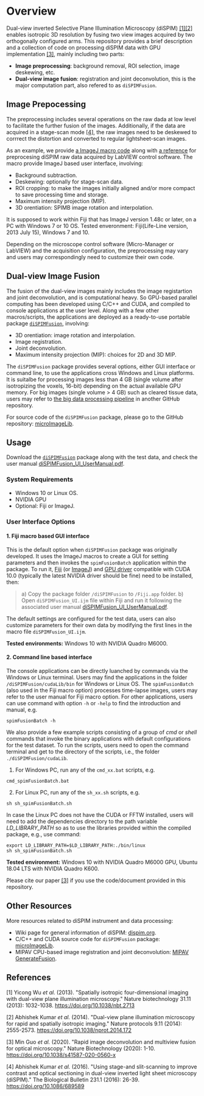 # Overview

Dual-view inverted Selective Plane Illumination Microscopy (diSPIM) [[1]](#1)[[2]](#2) enables isotropic 3D resolution by fusing two view images acquired by two orthogonally configured arms. This repository provides a brief description and a collection of code on processing diSPIM data with GPU implementation [[3]](#3), mainly including two parts:

- **Image preprocessing**: background removal, ROI selection, image deskewing, etc.
- **Dual-view image fusion**: registration and joint deconvolution, this is the major computation part, also refered to as `diSPIMFusion`.

## Image Prepocessing

The preprocessing includes several operations on the raw dada at low level to facilitate the further fusion of the images. Additionally, if the data are acquired in a stage-scan mode [[4]](#4), the raw images need to be deskewed to corrrect the distortion and converted to regular lightsheet-scan images.

As an example, we provide [a ImageJ macro code](https://github.com/eguomin/diSPIMFusion/blob/master/diSPIM_Preprocessing.ijm) along with [a reference](https://github.com/eguomin/diSPIMFusion/blob/master/diSPIM_Preprocessing_Referrence.pdf) for preprocesing diSPIM raw data acquired by LabVIEW control software. The macro provide ImageJ based user interface, involving:

- Background subtraction.
- Deskewing: optionally for stage-scan data.
- ROI cropping: to make the images initially aligned and/or more compact to save processing time and storage.
- Maximum intensity projection (MIP).
- 3D orentiation: SPIMB image rotation and interpolation.

It is supposed to work within Fiji that has ImageJ version 1.48c or later, on a PC with Windows 7 or 10 OS. Tested enveronment: Fiji(Life-Line version, 2013 July 15), Windows 7 and 10.

Depending on the microscope control software (Micro-Manager or LabVIEW) and the acquisition configuration, the preprocessing may vary and users may correspondingly need to customize their own code.

## Dual-view Image Fusion

The fusion of the dual-view images mainly includes the image registartion and joint deconvolution, and is computational heavy. So GPU-based parallel computing has been developed using C/C++ and CUDA, and compiled to console applications at the user level. Along with a few other macros/scripts, the applications are deployed as a ready-to-use portable package [`diSPIMFusion`](https://www.dropbox.com/sh/czn4kwzwcgy0s3x/AADipfEsUSwuCsEBg8P7wc4_a?dl=0), involving:

- 3D orentiation: image rotation and interpolation.
- Image registration.
- Joint deconvolution.
- Maximum intensity projection (MIP): choices for 2D and 3D MIP.

The `diSPIMFusion` package provides several options, either GUI interface or command line, to use the applications cross Windows and Linux platforms. It is suitalbe for processing images less than 4 GB (single volume after isotropizing the voxels, 16-bit) depending on the actual available GPU memory. For big images (single volume > 4 GB) such as cleared tissue data, users may refer to [the big data processing pipeline](https://github.com/eguomin/regDeconProject) in another GitHub repository.

For source code of the `diSPIMFusion` package, please go to the GitHub repository: [microImageLib](https://github.com/eguomin/microImageLib).

## Usage

Download the [`diSPIMFusion`](https://www.dropbox.com/sh/czn4kwzwcgy0s3x/AADipfEsUSwuCsEBg8P7wc4_a?dl=0) package along with the test data, and check the user manual [diSPIMFusion_UI_UserManual.pdf](https://github.com/eguomin/diSPIMFusion/blob/master/diSPIMFusion_UI_UserManual.pdf).

### System Requirements

- Windows 10 or Linux OS. 
- NVIDIA GPU
- Optional: Fiji or ImageJ.

### User Interface Options

#### 1. Fiji macro based GUI interface

This is the default option when `diSPIMFusion` package was originally developed. It uses the ImageJ macros to create a GUI for setting parameters and then invokes the `spimFusionBatch` application within the package. To run it, [Fiji](https://fiji.sc/) (or [ImageJ](https://imagej.net)) and [GPU driver](https://www.nvidia.com/Download/index.aspx) compatible with CUDA 10.0 (typically the latest NVIDIA driver should be fine) need to be installed, then:

> a) Copy the package folder `/diSPIMFusion` to `/Fiji.app` folder.
> b) Open `diSPIMFusion_UI.ijm` file within Fiji and run it following the associated user manual [diSPIMFusion_UI_UserManual.pdf](https://github.com/eguomin/diSPIMFusion/blob/master/diSPIMFusion_UI_UserManual.pdf).

The default settings are configured for the test data, users can also customize parameters for their own data by modifying the first lines in the macro file `diSPIMFusion_UI.ijm`. 

**Tested environments:** Windows 10 with NVIDIA Quadro M6000.

#### 2. Command line based interface

The console applications can be directly luanched by commands via the Windows or Linux terminal. Users may find the applications in the folder `/diSPIMFusion/cudaLib/bin` for Windows or Linux OS. The `spimFusionBatch` (also used in the Fiji macro option) processes time-lapse images, users may refer to the user manual for Fiji macro option. For other applications, users can use command with option `-h` or `-help` to find the introduction and manual, e.g.
```posh
spimFusionBatch -h
```
We also provide a few example scripts consisting of a group of *cmd* or *shell* commands that invoke the binary applications with default configurations for the test dataset. To run the scripts, users need to open the command terminal and get to the directory of the scripts, i.e., the folder `./diSPIMFusion/cudaLib`.

1) For Windows PC, run any of the `cmd_xx.bat` scripts, e.g.
```posh
cmd_spimFusionBatch.bat
```
2) For Linux PC, run any of the `sh_xx.sh` scripts, e.g.
```posh
sh sh_spimFusionBatch.sh
```
In case the Linux PC does not have the CUDA or FFTW installed, users will need to add the dependencies directory to the path variable *LD_LIBRARY_PATH* so as to use the libraries provided within the compiled package, e.g., use command:
```posh
export LD_LIBRARY_PATH=$LD_LIBRARY_PATH:./bin/linux
sh sh_spimFusionBatch.sh
```

**Tested environment:** Windows 10 with NVIDIA Quadro M6000 GPU, Ubuntu 18.04 LTS with NVIDIA Quadro K600.

Please cite our paper [[3]](#3) if you use the code/document provided in this repository.

## Other Resources

More resources related to diSPIM instrument and data processing: 

- Wiki page for general information of diSPIM: [dispim.org](http://dispim.org/).
- C/C++ and CUDA source code for `diSPIMFusion` package: [microImageLib](https://github.com/eguomin/microImageLib).
- MIPAV CPU-based image registration and joint deconvolution:  [MIPAV GenerateFusion](http://dispim.org/software/mipav_generatefusion).

## References

<a id="1">[1]</a>
Yicong Wu *et al.* (2013).
"Spatially isotropic four-dimensional imaging with dual-view plane illumination microscopy." Nature biotechnology 31.11 (2013): 1032-1038. https://doi.org/10.1038/nbt.2713

<a id="2">[2]</a>
Abhishek Kumar *et al.* (2014).
"Dual-view plane illumination microscopy for rapid and spatially isotropic imaging." Nature protocols 9.11 (2014): 2555-2573. https://doi.org/10.1038/nprot.2014.172

<a id="3">[3]</a>
Min Guo *et al.* (2020).
"Rapid image deconvolution and multiview fusion for optical microscopy." Nature Biotechnology (2020): 1-10. https://doi.org/10.1038/s41587-020-0560-x

<a id="4">[4]</a>
Abhishek Kumar *et al.* (2016).
"Using stage-and slit-scanning to improve contrast and optical sectioning in dual-view inverted light sheet microscopy (diSPIM)." The Biological Bulletin 231.1 (2016): 26-39. https://doi.org/10.1086/689589


